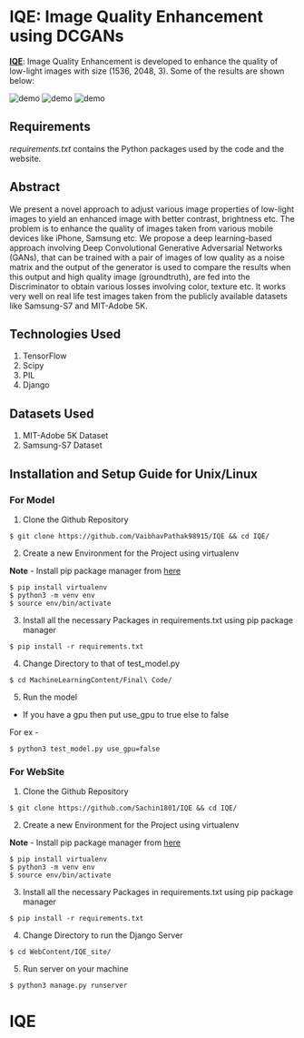 # IQE: Image Quality Enhancement using DCGANs


**[IQE](https://iqe-os.herokuapp.com/)**: Image Quality Enhancement is developed to enhance the quality of low-light images with size (1536, 2048, 3). Some of the results are shown below: 

![demo](images/result.png)
![demo](images/result1.png)
![demo](images/result2.png)

## Requirements

_requirements.txt_ contains the Python packages used by the code and the website.

## Abstract

<p>
    We present a novel approach to adjust various image properties of low-light images to yield an enhanced image with better contrast, brightness etc. The problem is to enhance the quality of images taken from various mobile devices like iPhone, Samsung etc. We propose a deep learning-based approach involving Deep Convolutional Generative Adversarial Networks (GANs), that can be trained with a pair of images of low quality as a noise matrix and the output of the generator is used to compare the results when this output and high quality image (groundtruth), are fed into the Discriminator to obtain various losses involving color, texture etc. It works very well on real life test images taken from the publicly available datasets like Samsung-S7 and MIT-Adobe 5K.
</p>

## Technologies Used

1. TensorFlow
2. Scipy
3. PIL
4. Django

## Datasets Used

1. MIT-Adobe 5K Dataset
2. Samsung-S7 Dataset

## Installation and Setup Guide for Unix/Linux

### For Model

1. Clone the Github Repository

```
$ git clone https://github.com/VaibhavPathak98915/IQE && cd IQE/
```

2. Create a new Environment for the Project using virtualenv

**Note** - Install pip package manager from [here](https://pip.pypa.io/en/stable/installing/)

```
$ pip install virtualenv
$ python3 -m venv env
$ source env/bin/activate
```


3. Install all the necessary Packages in requirements.txt using pip package manager

```
$ pip install -r requirements.txt
```

4. Change Directory to that of test_model.py

```
$ cd MachineLearningContent/Final\ Code/
```

5. Run the model
* If you have a gpu then put use_gpu to true else to false

For ex -

```
$ python3 test_model.py use_gpu=false
```

### For WebSite

1. Clone the Github Repository

```
$ git clone https://github.com/Sachin1801/IQE && cd IQE/
```

2. Create a new Environment for the Project using virtualenv

**Note** - Install pip package manager from [here](https://pip.pypa.io/en/stable/installing/)

```
$ pip install virtualenv
$ python3 -m venv env
$ source env/bin/activate
```


3. Install all the necessary Packages in requirements.txt using pip package manager

```
$ pip install -r requirements.txt
```

4. Change Directory to run the Django Server

```
$ cd WebContent/IQE_site/
```

5. Run server on your machine

```
$ python3 manage.py runserver
```


# IQE
